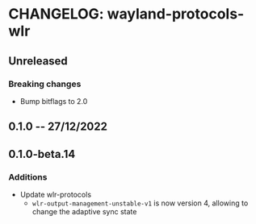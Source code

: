 # CHANGELOG: wayland-protocols-wlr

## Unreleased

### Breaking changes

- Bump bitflags to 2.0

## 0.1.0 -- 27/12/2022

## 0.1.0-beta.14

### Additions

- Update wlr-protocols
  - `wlr-output-management-unstable-v1` is now version 4, allowing to change the adaptive sync state
